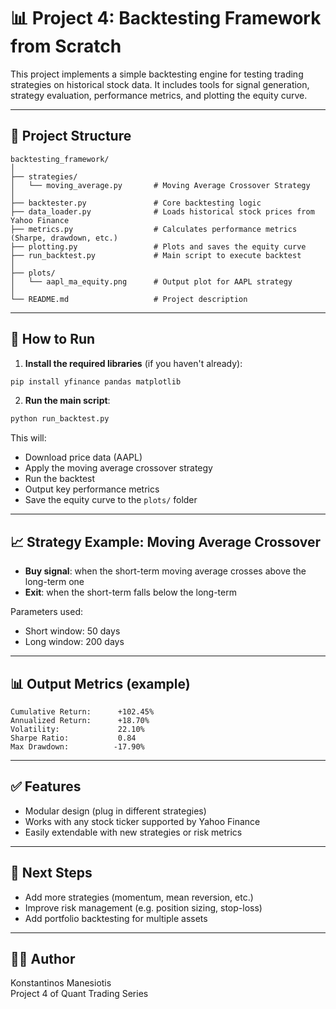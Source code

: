 # 📊 Project 4: Backtesting Framework from Scratch

This project implements a simple backtesting engine for testing trading strategies on historical stock data. It includes tools for signal generation, strategy evaluation, performance metrics, and plotting the equity curve.

---

## 📁 Project Structure

```
backtesting_framework/
│
├── strategies/
│   └── moving_average.py       # Moving Average Crossover Strategy
│
├── backtester.py               # Core backtesting logic
├── data_loader.py              # Loads historical stock prices from Yahoo Finance
├── metrics.py                  # Calculates performance metrics (Sharpe, drawdown, etc.)
├── plotting.py                 # Plots and saves the equity curve
├── run_backtest.py             # Main script to execute backtest
│
├── plots/
│   └── aapl_ma_equity.png      # Output plot for AAPL strategy
│
└── README.md                   # Project description
```

---

## 🚀 How to Run

1. **Install the required libraries** (if you haven't already):

```bash
pip install yfinance pandas matplotlib
```

2. **Run the main script**:

```bash
python run_backtest.py
```

This will:
- Download price data (AAPL)
- Apply the moving average crossover strategy
- Run the backtest
- Output key performance metrics
- Save the equity curve to the `plots/` folder

---

## 📈 Strategy Example: Moving Average Crossover

- **Buy signal**: when the short-term moving average crosses above the long-term one
- **Exit**: when the short-term falls below the long-term

Parameters used:
- Short window: 50 days
- Long window: 200 days

---

## 📊 Output Metrics (example)

```
Cumulative Return:      +102.45%
Annualized Return:      +18.70%
Volatility:             22.10%
Sharpe Ratio:           0.84
Max Drawdown:          -17.90%
```

---

## ✅ Features

- Modular design (plug in different strategies)
- Works with any stock ticker supported by Yahoo Finance
- Easily extendable with new strategies or risk metrics

---

## 📌 Next Steps

- Add more strategies (momentum, mean reversion, etc.)
- Improve risk management (e.g. position sizing, stop-loss)
- Add portfolio backtesting for multiple assets

---

## 👨‍💻 Author

Konstantinos Manesiotis  
Project 4 of Quant Trading Series
